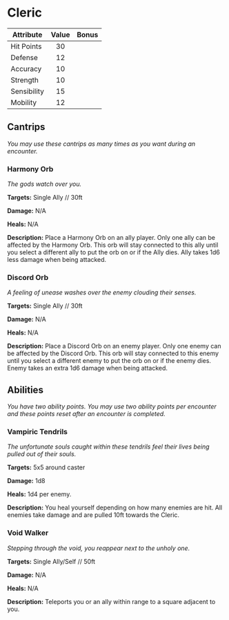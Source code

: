 # Cleric

  |Attribute|Value|Bonus|
  |---| :---: | :---: |
  |Hit Points|30|<center> </center>|
  |Defense|12|<center> </center>|
  |Accuracy|10|<center> </center>|
  |Strength|10|<center> </center>|
  |Sensibility|15|<center> </center>|
  |Mobility|12|<center> </center>|

## Cantrips
  _You may use these cantrips as many times as you want during an encounter._

### Harmony Orb

  _The gods watch over you._

  **Targets:** Single Ally // 30ft

  **Damage:** N/A

  **Heals:** N/A

  **Description:** Place a Harmony Orb on an ally player. Only one ally can be affected by the Harmony Orb. This orb will stay connected to this ally until you select a different ally to put the orb on or if the Ally dies. Ally takes 1d6 less damage when being attacked.

### Discord Orb

  _A feeling of unease washes over the enemy clouding their senses._

  **Targets:** Single Ally // 30ft

  **Damage:** N/A

  **Heals:** N/A

  **Description:** Place a Discord Orb on an enemy player. Only one enemy can be affected by the Discord Orb. This orb will stay connected to this enemy until you select a different enemy to put the orb on or if the enemy dies. Enemy takes an extra 1d6 damage when being attacked.

## Abilities
  _You have two ability points.  You may use two ability points per encounter and these points reset after an encounter is completed._

### Vampiric Tendrils
  _The unfortunate souls caught within these tendrils feel their lives being pulled out of their souls._

  **Targets:** 5x5 around caster

  **Damage:** 1d8

  **Heals:** 1d4 per enemy.

  **Description:** You heal yourself depending on how many enemies are hit. All enemies take damage and are pulled 10ft towards the Cleric.

### Void Walker

  _Stepping through the void, you reappear next to the unholy one._

  **Targets:** Single Ally/Self // 50ft

  **Damage:** N/A

  **Heals:** N/A

  **Description:** Teleports you or an ally within range to a square adjacent to you.
